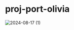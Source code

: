 # proj-port-olivia
 
![2024-08-17 (1)](https://github.com/user-attachments/assets/4f4c6530-146d-474b-a5dd-3495e31387b6)
